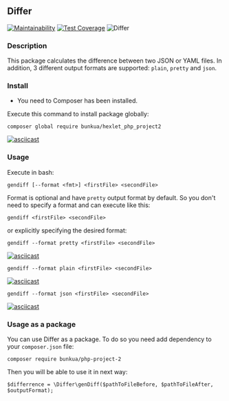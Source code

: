 ## Differ

[![Maintainability](https://api.codeclimate.com/v1/badges/9dd6d63f9ffdaaa1956f/maintainability)](https://codeclimate.com/github/bunkua/php-project-lvl2/maintainability)
[![Test Coverage](https://api.codeclimate.com/v1/badges/9dd6d63f9ffdaaa1956f/test_coverage)](https://codeclimate.com/github/bunkua/php-project-lvl2/test_coverage)
![Differ](https://github.com/bunkua/php-project-lvl2/workflows/Differ/badge.svg?branch=master)


### Description
This package calculates the difference between two JSON or YAML files. In addition, 3 different output formats are supported: `plain`, `pretty` and `json`.

### Install


- You need to Composer has been installed.

Execute this command to install package globally:

```
composer global require bunkua/hexlet_php_project2
```
[![asciicast](https://asciinema.org/a/IQVGvNjvNarl3jDmdBhRltkXL.svg)](https://asciinema.org/a/IQVGvNjvNarl3jDmdBhRltkXL)


### Usage
Execute in bash:

```
gendiff [--format <fmt>] <firstFile> <secondFile>
```

Format is optional and have `pretty` output format by default. So you don't need to specify a format and can execute like this:
```
gendiff <firstFile> <secondFile>
```
or explicitly specifying the desired format:
```
gendiff --format pretty <firstFile> <secondFile>
```
[![asciicast](https://asciinema.org/a/7vfFQBJbYW78RmhperVMnOW2L.svg)](https://asciinema.org/a/7vfFQBJbYW78RmhperVMnOW2L)


```
gendiff --format plain <firstFile> <secondFile>
```
[![asciicast](https://asciinema.org/a/HcOeM8lMPCCQNhc4EXXDDrPeb.svg)](https://asciinema.org/a/HcOeM8lMPCCQNhc4EXXDDrPeb)


```
gendiff --format json <firstFile> <secondFile>
```
[![asciicast](https://asciinema.org/a/ARWtpcoGigeTGOfCg9PdmZICv.svg)](https://asciinema.org/a/ARWtpcoGigeTGOfCg9PdmZICv)


### Usage as a package

You can use Differ as a package.
To do so you need add dependency to your `composer.json` file:
```
composer require bunkua/php-project-2
```
Then you will be able to use it in next way:
```
$differrence = \Differ\genDiff($pathToFileBefore, $pathToFileAfter, $outputFormat);
```
